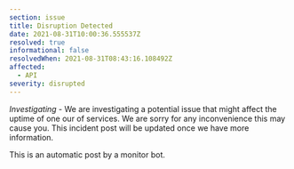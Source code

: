 ```yaml
---
section: issue
title: Disruption Detected
date: 2021-08-31T10:00:36.555537Z
resolved: true
informational: false
resolvedWhen: 2021-08-31T08:43:16.108492Z
affected:
  - API
severity: disrupted
---
```

*Investigating* - We are investigating a potential issue that might affect the uptime of one our of services. We are sorry for any inconvenience this may cause you. This incident post will be updated once we have more information.

This is an automatic post by a monitor bot.
        